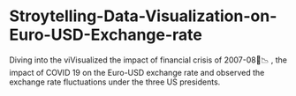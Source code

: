 # Stroytelling-Data-Visualization-on-Euro-USD-Exchange-rate
Diving into the viVisualized the impact of financial crisis of 2007-08💸📉 , the impact of COVID 19 on the Euro-USD exchange rate and observed the exchange rate fluctuations under the three US presidents.
